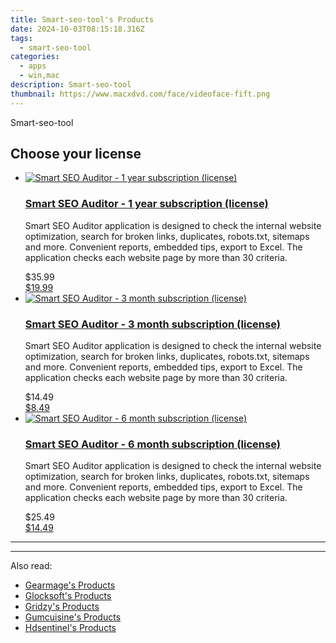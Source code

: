 ```yaml
---
title: Smart-seo-tool's Products
date: 2024-10-03T08:15:18.316Z
tags: 
  - smart-seo-tool
categories: 
  - apps
  - win,mac
description: Smart-seo-tool
thumbnail: https://www.macxdvd.com/face/videoface-fift.png
---
```


Smart-seo-tool

<!--__INIT__BEGIN__TAG__PRODUCTS__LIST__-->
<!--__INIT__END__TAG__PRODUCTS__LIST__-->

<!--__INIT__BEGIN__TAG__FEED_PRODUCTS__LIST__-->

## Choose your license

<div class="home-content-container">
  <ul class="home-article-list">
    <li class="home-article-item flex flex-row feedProduct">
      <div class="basis-1/3 lg:basis-1/4 xl:basis-1/5 relative flex justify-center items-center overflow-hidden">
                <a href="https://secure.2checkout.com/order/cart.php?PRODS=19080710&amp;QTY=1&amp;AFFILIATE=108875" class="w-24 h-24 md:w-28 md:h-28 lg:w-32 lg:h-32 xl:w-42 xl:h-42 max-w-24 max-h-24 md:max-w-28 md:max-h-28 lg:max-w-32 lg:max-h-32 xl:max-w-42 xl:max-h-42 -pt-2">
          <img src="https://secure.2checkout.com/images/merchant/7b6773fbfeaa7c221421645cb1efacf6/products/1_SmartSEOAuditorBox.png" alt="Smart SEO Auditor - 1 year subscription (license)" class="relative w-full h-full rounded-full object-cover dark:brightness-75 -mt-4 p-4">
        </a>
              </div>
      <div class="flex flex-col gap-5 px-7 pb-7 basis-2/3 lg:basis-3/4 xl:basis-4/5  pt-5">
        <h3 class="home-article-title"><a href="https://secure.2checkout.com/order/cart.php?PRODS=19080710&amp;QTY=1&amp;AFFILIATE=108875">Smart SEO Auditor - 1 year subscription (license)</a></h3>
        <div class="home-article-content markdown-body">
                  <html><head></head><body><p>Smart SEO Auditor application is designed to check the internal website optimization, search for broken links, duplicates, robots.txt, sitemaps and more. Convenient reports, embedded tips, export to Excel.&nbsp;The application checks each website page by more than 30 criteria.</p></body></html>                </div>
        <div class="flex flex-row feedProduct-Price">
          <div class="feedProduct-Price--Old">
            <span class="feedProduct-Price--Currency">$</span>35<span class="feedProduct-Price--Cents">.99</span>
          </div>
          <div class="">
            <a href="https://secure.2checkout.com/order/cart.php?PRODS=19080710&amp;QTY=1&amp;AFFILIATE=108875">
            <span class="feedProduct-Price--Currency">$</span>19<span class="feedProduct-Price--Cents">.99</span>
            </a>
          </div>
        </div>
      </div>
    </li>
    <li class="home-article-item flex flex-row feedProduct">
      <div class="basis-1/3 lg:basis-1/4 xl:basis-1/5 relative flex justify-center items-center overflow-hidden">
                <a href="https://secure.2checkout.com/order/cart.php?PRODS=19080868&amp;QTY=1&amp;AFFILIATE=108875" class="w-24 h-24 md:w-28 md:h-28 lg:w-32 lg:h-32 xl:w-42 xl:h-42 max-w-24 max-h-24 md:max-w-28 md:max-h-28 lg:max-w-32 lg:max-h-32 xl:max-w-42 xl:max-h-42 -pt-2">
          <img src="https://secure.2checkout.com/images/merchant/7b6773fbfeaa7c221421645cb1efacf6/products/SmartSEOAuditorBox.png" alt="Smart SEO Auditor - 3 month subscription (license)" class="relative w-full h-full rounded-full object-cover dark:brightness-75 -mt-4 p-4">
        </a>
              </div>
      <div class="flex flex-col gap-5 px-7 pb-7 basis-2/3 lg:basis-3/4 xl:basis-4/5  pt-5">
        <h3 class="home-article-title"><a href="https://secure.2checkout.com/order/cart.php?PRODS=19080868&amp;QTY=1&amp;AFFILIATE=108875">Smart SEO Auditor - 3 month subscription (license)</a></h3>
        <div class="home-article-content markdown-body">
                  <html><head></head><body><p>Smart SEO Auditor application is designed to check the internal website optimization, search for broken links, duplicates, robots.txt, sitemaps and more. Convenient reports, embedded tips, export to Excel.&nbsp;The application checks each website page by more than 30 criteria.</p></body></html>                </div>
        <div class="flex flex-row feedProduct-Price">
          <div class="feedProduct-Price--Old">
            <span class="feedProduct-Price--Currency">$</span>14<span class="feedProduct-Price--Cents">.49</span>
          </div>
          <div class="">
            <a href="https://secure.2checkout.com/order/cart.php?PRODS=19080868&amp;QTY=1&amp;AFFILIATE=108875">
            <span class="feedProduct-Price--Currency">$</span>8<span class="feedProduct-Price--Cents">.49</span>
            </a>
          </div>
        </div>
      </div>
    </li>
    <li class="home-article-item flex flex-row feedProduct">
      <div class="basis-1/3 lg:basis-1/4 xl:basis-1/5 relative flex justify-center items-center overflow-hidden">
                <a href="https://secure.2checkout.com/order/cart.php?PRODS=19080893&amp;QTY=1&amp;AFFILIATE=108875" class="w-24 h-24 md:w-28 md:h-28 lg:w-32 lg:h-32 xl:w-42 xl:h-42 max-w-24 max-h-24 md:max-w-28 md:max-h-28 lg:max-w-32 lg:max-h-32 xl:max-w-42 xl:max-h-42 -pt-2">
          <img src="https://secure.2checkout.com/images/merchant/7b6773fbfeaa7c221421645cb1efacf6/products/2_SmartSEOAuditorBox.png" alt="Smart SEO Auditor - 6 month subscription (license)" class="relative w-full h-full rounded-full object-cover dark:brightness-75 -mt-4 p-4">
        </a>
              </div>
      <div class="flex flex-col gap-5 px-7 pb-7 basis-2/3 lg:basis-3/4 xl:basis-4/5  pt-5">
        <h3 class="home-article-title"><a href="https://secure.2checkout.com/order/cart.php?PRODS=19080893&amp;QTY=1&amp;AFFILIATE=108875">Smart SEO Auditor - 6 month subscription (license)</a></h3>
        <div class="home-article-content markdown-body">
                  <html><head></head><body><p>Smart SEO Auditor application is designed to check the internal website optimization, search for broken links, duplicates, robots.txt, sitemaps and more. Convenient reports, embedded tips, export to Excel.&nbsp;The application checks each website page by more than 30 criteria.</p></body></html>                </div>
        <div class="flex flex-row feedProduct-Price">
          <div class="feedProduct-Price--Old">
            <span class="feedProduct-Price--Currency">$</span>25<span class="feedProduct-Price--Cents">.49</span>
          </div>
          <div class="">
            <a href="https://secure.2checkout.com/order/cart.php?PRODS=19080893&amp;QTY=1&amp;AFFILIATE=108875">
            <span class="feedProduct-Price--Currency">$</span>14<span class="feedProduct-Price--Cents">.49</span>
            </a>
          </div>
        </div>
      </div>
    </li>
  </ul>
</div>

<hr>
<!--__INIT__END__TAG__FEED_PRODUCTS__LIST__-->

<hr>

<ins class="adsbygoogle"
      style="display:block"
      data-ad-client="ca-pub-7571918770474297"
      data-ad-slot="8358498916"
      data-ad-format="auto"
      data-full-width-responsive="true"></ins>

<span class="atpl-alsoreadstyle">Also read:</span>
<div><ul>
<li><a href="https://tools.techidaily.com/gearmage/products/"><u>Gearmage's Products</u></a></li>
<li><a href="https://tools.techidaily.com/glocksoft/products/"><u>Glocksoft's Products</u></a></li>
<li><a href="https://tools.techidaily.com/gridzy/products/"><u>Gridzy's Products</u></a></li>
<li><a href="https://tools.techidaily.com/gumcuisine/products/"><u>Gumcuisine's Products</u></a></li>
<li><a href="https://tools.techidaily.com/hdsentinel/products/"><u>Hdsentinel's Products</u></a></li>
</ul></div>

